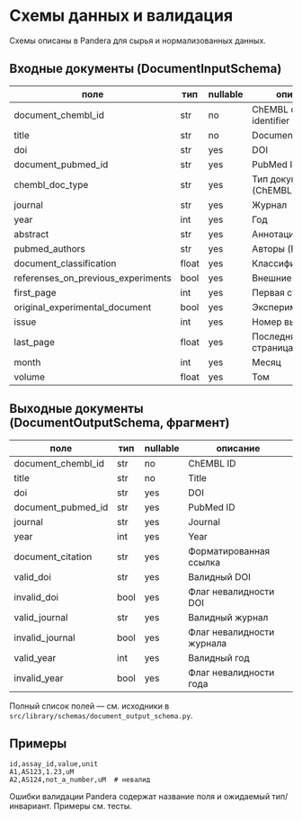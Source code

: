# Схемы данных и валидация

Схемы описаны в Pandera для сырья и нормализованных данных.

## Входные документы (DocumentInputSchema)

| поле | тип | nullable | описание |
|---|---|---|---|
| document_chembl_id | str | no | ChEMBL document identifier |
| title | str | no | Document title |
| doi | str | yes | DOI |
| document_pubmed_id | str | yes | PubMed ID |
| chembl_doc_type | str | yes | Тип документа (ChEMBL) |
| journal | str | yes | Журнал |
| year | int | yes | Год |
| abstract | str | yes | Аннотация |
| pubmed_authors | str | yes | Авторы (PubMed) |
| document_classification | float | yes | Классификация |
| referenses_on_previous_experiments | bool | yes | Внешние ссылки |
| first_page | int | yes | Первая страница |
| original_experimental_document | bool | yes | Экспериментальный |
| issue | int | yes | Номер выпуска |
| last_page | float | yes | Последняя страница |
| month | int | yes | Месяц |
| volume | float | yes | Том |

## Выходные документы (DocumentOutputSchema, фрагмент)

| поле | тип | nullable | описание |
|---|---|---|---|
| document_chembl_id | str | no | ChEMBL ID |
| title | str | no | Title |
| doi | str | yes | DOI |
| document_pubmed_id | str | yes | PubMed ID |
| journal | str | yes | Journal |
| year | int | yes | Year |
| document_citation | str | yes | Форматированная ссылка |
| valid_doi | str | yes | Валидный DOI |
| invalid_doi | bool | yes | Флаг невалидности DOI |
| valid_journal | str | yes | Валидный журнал |
| invalid_journal | bool | yes | Флаг невалидности журнала |
| valid_year | int | yes | Валидный год |
| invalid_year | bool | yes | Флаг невалидности года |

Полный список полей — см. исходники в `src/library/schemas/document_output_schema.py`.

## Примеры

```csv
id,assay_id,value,unit
A1,AS123,1.23,uM
A2,AS124,not_a_number,uM  # невалид
```

Ошибки валидации Pandera содержат название поля и ожидаемый тип/инвариант. Примеры см. тесты.
